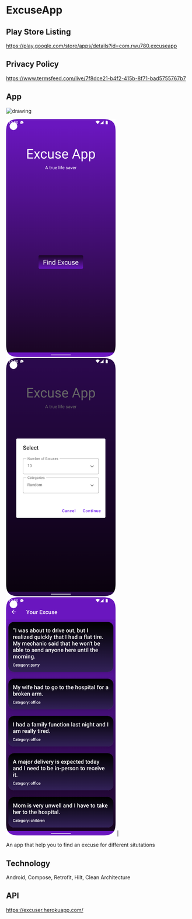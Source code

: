 # ExcuseApp

## Play Store Listing
https://play.google.com/store/apps/details?id=com.rwu780.excuseapp

## Privacy Policy
https://www.termsfeed.com/live/7f8dce21-b4f2-415b-8f71-bad5755767b7

## App
<img src="screen_shots/demo.gif" alt="drawing" width="300"/>


<p float="left">
<img src="screen_shots/Screenshot_20220811_105103.png" alt="drawing" width="300"/>
<img src="screen_shots/Screenshot_20220811_105109.png" alt="drawing" width="300"/>
<img src="screen_shots/Screenshot_20220811_105055.png" alt="drawing" width="300"/> |
</p>

An app that help you to find an excuse for different situtations

## Technology
Android, Compose, Retrofit, Hilt, Clean Architecture

## API
https://excuser.herokuapp.com/
